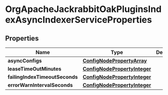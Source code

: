 
# OrgApacheJackrabbitOakPluginsIndexAsyncIndexerServiceProperties

## Properties
Name | Type | Description | Notes
------------ | ------------- | ------------- | -------------
**asyncConfigs** | [**ConfigNodePropertyArray**](ConfigNodePropertyArray.md) |  |  [optional]
**leaseTimeOutMinutes** | [**ConfigNodePropertyInteger**](ConfigNodePropertyInteger.md) |  |  [optional]
**failingIndexTimeoutSeconds** | [**ConfigNodePropertyInteger**](ConfigNodePropertyInteger.md) |  |  [optional]
**errorWarnIntervalSeconds** | [**ConfigNodePropertyInteger**](ConfigNodePropertyInteger.md) |  |  [optional]



